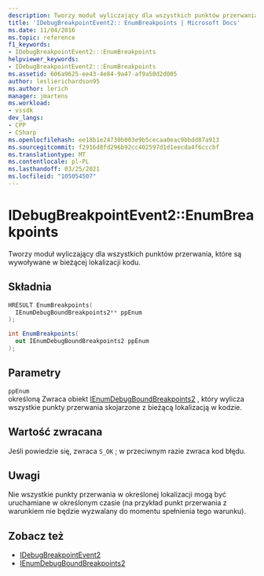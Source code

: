 ```yaml
---
description: Tworzy moduł wyliczający dla wszystkich punktów przerwania, które są wywoływane w bieżącej lokalizacji kodu.
title: 'IDebugBreakpointEvent2:: EnumBreakpoints | Microsoft Docs'
ms.date: 11/04/2016
ms.topic: reference
f1_keywords:
- IDebugBreakpointEvent2:::EnumBreakpoints
helpviewer_keywords:
- IDebugBreakpointEvent2:::EnumBreakpoints
ms.assetid: 606a9625-ee43-4e84-9a47-af9a50d2d005
author: leslierichardson95
ms.author: lerich
manager: jmartens
ms.workload:
- vssdk
dev_langs:
- CPP
- CSharp
ms.openlocfilehash: ee18b1e24730b003e9b5cecaa0eac9bbdd87a913
ms.sourcegitcommit: f2916d8fd296b92cc402597d1d1eecda4f6cccbf
ms.translationtype: MT
ms.contentlocale: pl-PL
ms.lasthandoff: 03/25/2021
ms.locfileid: "105054507"
---
```

# <a name="idebugbreakpointevent2enumbreakpoints"></a>IDebugBreakpointEvent2::EnumBreakpoints
Tworzy moduł wyliczający dla wszystkich punktów przerwania, które są wywoływane w bieżącej lokalizacji kodu.

## <a name="syntax"></a>Składnia

```cpp
HRESULT EnumBreakpoints(
  IEnumDebugBoundBreakpoints2** ppEnum
);
```

```csharp
int EnumBreakpoints(
  out IEnumDebugBoundBreakpoints2 ppEnum
);
```

## <a name="parameters"></a>Parametry
`ppEnum`\
określoną Zwraca obiekt [IEnumDebugBoundBreakpoints2](../../../extensibility/debugger/reference/ienumdebugboundbreakpoints2.md) , który wylicza wszystkie punkty przerwania skojarzone z bieżącą lokalizacją w kodzie.

## <a name="return-value"></a>Wartość zwracana
 Jeśli powiedzie się, zwraca `S_OK` ; w przeciwnym razie zwraca kod błędu.

## <a name="remarks"></a>Uwagi
 Nie wszystkie punkty przerwania w określonej lokalizacji mogą być uruchamiane w określonym czasie (na przykład punkt przerwania z warunkiem nie będzie wyzwalany do momentu spełnienia tego warunku).

## <a name="see-also"></a>Zobacz też
- [IDebugBreakpointEvent2](../../../extensibility/debugger/reference/idebugbreakpointevent2.md)
- [IEnumDebugBoundBreakpoints2](../../../extensibility/debugger/reference/ienumdebugboundbreakpoints2.md)
